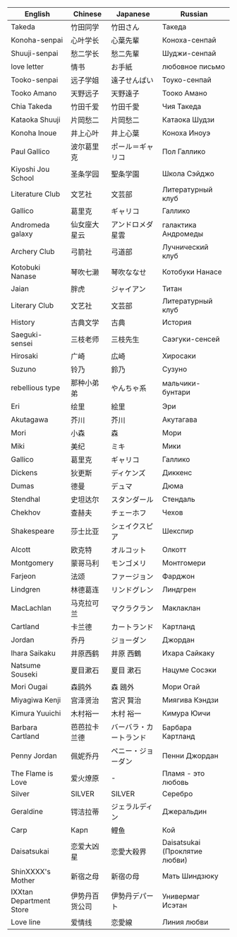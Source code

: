 |English|Chinese|Japanese|Russian|
|---|---|---|---|
|Takeda|竹田同学|竹田さん|Такеда|
|Konoha-senpai|心叶学长|心葉先輩|Коноха-сенпай|
|Shuuji-senpai|愁二学长|愁二先輩|Шуджи-сенпай|
|love letter|情书|お手紙|любовное письмо|
|Tooko-senpai|远子学姐|遠子せんぱい|Тоуко-сенпай|
|Tooko Amano|天野远子|天野遠子|Тооко Амано|
|Chia Takeda|竹田千爱|竹田千愛|Чия Такеда|
|Kataoka Shuuji|片岡愁二|片岡愁二|Катаока Шудзи|
|Konoha Inoue|井上心叶|井上心葉|Коноха Иноуэ|
|Paul Gallico|波尔葛里克|ポール＝ギャリコ|Пол Галлико|
|Kiyoshi Jou School|圣条学园|聖条学園|Школа Сэйджо|
|Literature Club|文艺社|文芸部|Литературный клуб|
|Gallico|葛里克|ギャリコ|Галлико|
|Andromeda galaxy|仙女座大星云|アンドロメダ星雲|галактика Андромеды|
|Archery Club|弓箭社|弓道部|Лучнический клуб|
|Kotobuki Nanase|琴吹七濑|琴吹ななせ|Котобуки Нанасе|
|Jaian|胖虎|ジャイアン|Титан|
|Literary Club|文艺社|文芸部|Литературный клуб|
|History|古典文学|古典|История|
|Saeguki-sensei|三枝老师|三枝先生|Саэгуки-сенсей|
|Hirosaki|广崎|広崎|Хиросаки|
|Suzuno|铃乃|鈴乃|Сузуно|
|rebellious type|那种小弟弟|やんちゃ系|мальчики-бунтари|
|Eri|绘里|絵里|Эри|
|Akutagawa|芥川|芥川|Акутагава|
|Mori|小森|森|Мори|
|Miki|美纪|ミキ|Мики|
|Gallico|葛里克|ギャリコ|Галлико|
|Dickens|狄更斯|ディケンズ|Диккенс|
|Dumas|德曼|デュマ|Дюма|
|Stendhal|史坦达尔|スタンダール|Стендаль|
|Chekhov|查赫夫|チェーホフ|Чехов|
|Shakespeare|莎士比亚|シェイクスピア|Шекспир|
|Alcott|欧克特|オルコット|Олкотт|
|Montgomery|蒙哥马利|モンゴメリ|Монтгомери|
|Farjeon|法颂|ファージョン|Фарджон|
|Lindgren|林德葛连|リンドグレン|Линдгрен|
|MacLachlan|马克拉可兰|マクラクラン|Маклаклан|
|Cartland|卡兰德|カートランド|Картланд|
|Jordan|乔丹|ジョーダン|Джордан|
|Ihara Saikaku|井原西鹤|井原 西鶴|Ихара Сайкаку|
|Natsume Souseki|夏目漱石|夏目 漱石|Нацуме Сосэки|
|Mori Ougai|森鸥外|森 鴎外|Мори Огай|
|Miyagiwa Kenji|宫泽贤治|宮沢 賢治|Миягива Кэндзи|
|Kimura Yuuichi|木村裕一|木村 裕一|Кимура Юичи|
|Barbara Cartland|芭芭拉卡兰德|バーバラ・カートランド|Барбара Картланд|
|Penny Jordan|佩妮乔丹|ペニー・ジョーダン|Пенни Джордан|
|The Flame is Love|爱火燎原|-|Пламя - это любовь|
|Silver|SILVER|SILVER|Серебро|
|Geraldine|锷洁拉蒂|ジェラルディン|Джеральдин|
|Carp|Карп|鲤鱼|Кой|
|Daisatsukai|恋爱大凶星|恋愛大殺界|Daisatsukai (Проклятие любви)|
|ShinXXXX's Mother|新宿之母|新宿の母|Мать Шиндзюку|
|IXXtan Department Store|伊势丹百货公司|伊勢丹デパート|Универмаг Исэтан|
|Love line|爱情线|恋愛線|Линия любви|